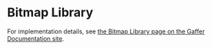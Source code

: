 # Bitmap Library

For implementation details, see [the Bitmap Library page on the Gaffer Documentation site](https://gchq.github.io/gaffer-doc/latest/dev/components/libraries/bitmap/).
